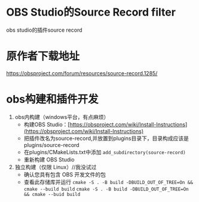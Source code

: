# OBS Studio的Source Record filter

obs studio的插件source record

# 原作者下载地址

https://obsproject.com/forum/resources/source-record.1285/

# obs构建和插件开发

1. obs内构建（windows平台，有点麻烦）
   * 构建OBS Studio：[https://obsproject.com/wiki/Install-Instructions](https://obsproject.com/wiki/Install-Instructions)
   * 把插件改名为source-record,并放置到plugins目录下，目录构成应该是plugins/source-record
   * 在plugins/CMakeLists.txt中添加 `add_subdirectory(source-record)`
   * 重新构建 OBS Studio
2. 独立构建（仅限 Linux）//我没试过
   * 确认您具有包含 OBS 开发文件的包
   * 查看此存储库并运行 `cmake -S . -B build -DBUILD_OUT_OF_TREE=On && cmake --build build` `cmake -S . -B build -DBUILD_OUT_OF_TREE=On && cmake --buid build`
